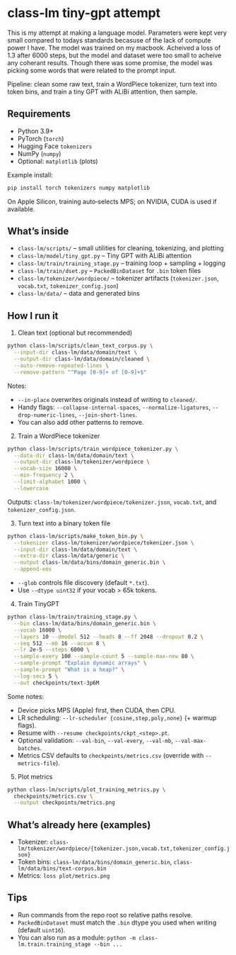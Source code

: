 # class‑lm tiny-gpt attempt

This is my attempt at making a language model. Parameters were kept very small compared to todays standards becasuse of the lack of compute power I have. The model was trained on my macbook. Acheived a loss of 1.3 after 6000 steps, but the model and dataset were too small to acheive any coherant results. Though there was some promise, the model was picking some words that were related to the prompt input. 

Pipeline: clean some raw text, train a WordPiece tokenizer, turn text into token bins, and train a tiny GPT with ALiBi attention, then sample.

## Requirements
- Python 3.9+
- PyTorch (`torch`)
- Hugging Face `tokenizers`
- NumPy (`numpy`)
- Optional: `matplotlib` (plots)

Example install:

```bash
pip install torch tokenizers numpy matplotlib
```

On Apple Silicon, training auto‑selects MPS; on NVIDIA, CUDA is used if available.

## What’s inside
- `class-lm/scripts/` – small utilities for cleaning, tokenizing, and plotting
- `class-lm/model/tiny_gpt.py` – Tiny GPT with ALiBi attention
- `class-lm/train/training_stage.py` – training loop + sampling + logging
- `class-lm/train/dset.py` – `PackedBinDataset` for `.bin` token files
- `class-lm/tokenizer/wordpiece/` – tokenizer artifacts (`tokenizer.json`, `vocab.txt`, `tokenizer_config.json`)
- `class-lm/data/` – data and generated bins

## How I run it

1) Clean text (optional but recommended)

```bash
python class-lm/scripts/clean_text_corpus.py \
  --input-dir class-lm/data/domain/text \
  --output-dir class-lm/data/domain/cleaned \
  --auto-remove-repeated-lines \
  --remove-pattern "^Page [0-9]+ of [0-9]+$"
```

Notes:
- `--in-place` overwrites originals instead of writing to `cleaned/`.
- Handy flags: `--collapse-internal-spaces`, `--normalize-ligatures`, `--drop-numeric-lines`, `--join-short-lines`.
- You can also add other patterns to remove.

2) Train a WordPiece tokenizer

```bash
python class-lm/scripts/train_wordpiece_tokenizer.py \
  --data-dir class-lm/data/domain/text \
  --output-dir class-lm/tokenizer/wordpiece \
  --vocab-size 16000 \
  --min-frequency 2 \
  --limit-alphabet 1000 \
  --lowercase
```

Outputs: `class-lm/tokenizer/wordpiece/tokenizer.json`, `vocab.txt`, and `tokenizer_config.json`.

3) Turn text into a binary token file

```bash
python class-lm/scripts/make_token_bin.py \
  --tokenizer class-lm/tokenizer/wordpiece/tokenizer.json \
  --input-dir class-lm/data/domain/text \
  --extra-dir class-lm/data/generic \
  --output class-lm/data/bins/domain_generic.bin \
  --append-eos
```

- `--glob` controls file discovery (default `*.txt`).
- Use `--dtype uint32` if your vocab > 65k tokens.

4) Train TinyGPT

```bash
python class-lm/train/training_stage.py \
  --bin class-lm/data/bins/domain_generic.bin \
  --vocab 16000 \
  --layers 10 --dmodel 512 --heads 8 --ff 2048 --dropout 0.2 \
  --seq 512 --mb 16 --accum 8 \
  --lr 2e-5 --steps 6000 \
  --sample-every 100 --sample-count 5 --sample-max-new 80 \
  --sample-prompt "Explain dynamic arrays" \
  --sample-prompt "What is a heap?" \
  --log-secs 5 \
  --out checkpoints/text-3p6M
```

Some notes:
- Device picks MPS (Apple) first, then CUDA, then CPU.
- LR scheduling: `--lr-scheduler {cosine,step,poly,none}` (+ warmup flags).
- Resume with `--resume checkpoints/ckpt_<step>.pt`.
- Optional validation: `--val-bin`, `--val-every`, `--val-mb`, `--val-max-batches`.
- Metrics CSV defaults to `checkpoints/metrics.csv` (override with `--metrics-file`).

5) Plot metrics

```bash
python class-lm/scripts/plot_training_metrics.py \
  checkpoints/metrics.csv \
  --output checkpoints/metrics.png
```

## What’s already here (examples)
- Tokenizer: `class-lm/tokenizer/wordpiece/{tokenizer.json,vocab.txt,tokenizer_config.json}`
- Token bins: `class-lm/data/bins/domain_generic.bin`, `class-lm/data/bins/text-corpus.bin`
- Metrics: `loss plot/metrics.png`

## Tips
- Run commands from the repo root so relative paths resolve.
- `PackedBinDataset` must match the `.bin` dtype you used when writing (default `uint16`).
- You can also run as a module: `python -m class-lm.train.training_stage --bin ...`
